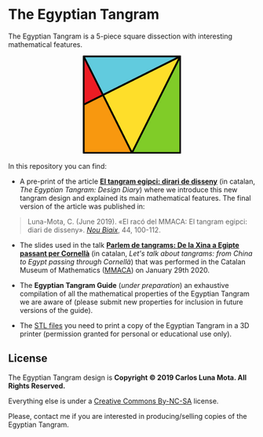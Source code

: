 # The Egyptian Tangram

The Egyptian Tangram is a 5-piece square dissection with interesting mathematical features.

<p align="center"><img width=200px height=200px src="EgyptianTangram.png" alt="The Egyptian Tangram" title="The Egyptian Tangram" /></p>

In this repository you can find:

* A pre-print of the article [**El tangram egipci: dirari de disseny**](/El%20tangram%20egipci%20-%20diari%20de%20disseny.pdf) (in catalan, *The Egyptian Tangram: Design Diary*) where we introduce this new tangram design and explained its main mathematical features. The final version of the article was published in:

> Luna-Mota, C. (June 2019). «El racó del MMACA: El tangram egipci: diari de disseny». [<em>Nou Biaix</em>](https://publicacions.iec.cat/PopulaFitxaArticle.do?idArticle=105410&moduleName=revistes_cientifiques&subModuleName=&idTipusConsulta=citacio), 44, 100-112.

* The slides used in the talk [**Parlem de tangrams: De la Xina a Egipte passant per Cornellà**]() (in catalan, *Let's talk about tangrams: from China to Egypt passing through Cornellà*) that was performed in the Catalan Museum of Mathematics ([MMACA](http://mmaca.cat/)) on January 29th 2020.

* The **Egyptian Tangram Guide** (*under preparation*) an exhaustive compilation of all the mathematical properties of the Egyptian Tangram we are aware of (please submit new properties for inclusion in future versions of the guide).

* The [STL files](/3D) you need to print a copy of the Egyptian Tangram in a 3D printer (permission granted for personal or educational use only).


## License

The Egyptian Tangram design is **Copyright © 2019 Carlos Luna Mota. All Rights Reserved.**

Everything else is under a [Creative Commons By-NC-SA](https://creativecommons.org/licenses/by-nc-sa/4.0/) license.

Please, contact me if you are interested in producing/selling copies of the Egyptian Tangram.
